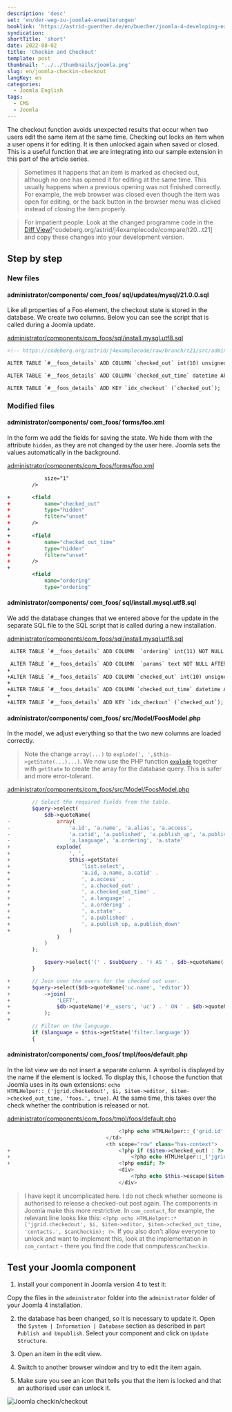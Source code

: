 ```yaml
---
description: 'desc'
set: 'en/der-weg-zu-joomla4-erweiterungen'
booklink: 'https://astrid-guenther.de/en/buecher/joomla-4-developing-extensions'
syndication:
shortTitle: 'short'
date: 2022-08-02
title: 'Checkin and Checkout'
template: post
thumbnail: '../../thumbnails/joomla.png'
slug: en/joomla-checkin-checkout
langKey: en
categories:
  - Joomla English
tags:
  - CMS
  - Joomla
---
```


The checkout function avoids unexpected results that occur when two users edit the same item at the same time. Checking out locks an item when a user opens it for editing. It is then unlocked again when saved or closed. This is a useful function that we are integrating into our sample extension in this part of the article series.<!-- \index{checkin and checkout} -->

> Sometimes it happens that an item is marked as checked out, although no one has opened it for editing at the same time. This usually happens when a previous opening was not finished correctly. For example, the web browser was closed even though the item was open for editing, or the back button in the browser menu was clicked instead of closing the item properly.

> For impatient people: Look at the changed programme code in the [Diff View](https://codeberg.org/astrid/j4examplecode/compare/t20...t21)[^codeberg.org/astrid/j4examplecode/compare/t20...t21] and copy these changes into your development version.

## Step by step

### New files

<!-- prettier-ignore -->
#### administrator/components/ com\_foos/ sql/updates/mysql/21.0.0.sql

Like all properties of a Foo element, the checkout state is stored in the database. We create two columns. Below you can see the script that is called during a Joomla update.

[administrator/components/com_foos/sql/install.mysql.utf8.sql](https://codeberg.org/astrid/j4examplecode/src/branch/t21/src/administrator/components/com_foos/sql/install.mysql.utf8.sql)

```xml {numberLines: -2}
<!-- https://codeberg.org/astrid/j4examplecode/raw/branch/t21/src/administrator/components/com_foos/sql/updates/mysql/21.0.0.sql -->

ALTER TABLE `#__foos_details` ADD COLUMN `checked_out` int(10) unsigned NOT NULL DEFAULT 0 AFTER `alias`;

ALTER TABLE `#__foos_details` ADD COLUMN `checked_out_time` datetime AFTER `alias`;

ALTER TABLE `#__foos_details` ADD KEY `idx_checkout` (`checked_out`);

```

### Modified files

<!-- prettier-ignore -->
#### administrator/components/ com\_foos/ forms/foo.xml

In the form we add the fields for saving the state. We hide them with the attribute `hidden`, as they are not changed by the user here. Joomla sets the values automatically in the background.

[administrator/components/com_foos/forms/foo.xml](https://codeberg.org/astrid/j4examplecode/src/branch/t21/src/administrator/components/com_foos/forms/foo.xml)

```xml {diff}
 			size="1"
 		/>

+		<field
+			name="checked_out"
+			type="hidden"
+			filter="unset"
+		/>
+
+		<field
+			name="checked_out_time"
+			type="hidden"
+			filter="unset"
+		/>
+
 		<field
 			name="ordering"
 			type="ordering"

```

<!-- prettier-ignore -->
#### administrator/components/ com\_foos/ sql/install.mysql.utf8.sql

We add the database changes that we entered above for the update in the separate SQL file to the SQL script that is called during a new installation.

[administrator/components/com_foos/sql/install.mysql.utf8.sql](https://codeberg.org/astrid/j4examplecode/src/branch/t21/src/administrator/components/com_foos/sql/install.mysql.utf8.sql)

```xml {diff}
 ALTER TABLE `#__foos_details` ADD COLUMN  `ordering` int(11) NOT NULL DEFAULT 0 AFTER `alias`;

 ALTER TABLE `#__foos_details` ADD COLUMN  `params` text NOT NULL AFTER `alias`;
+
+ALTER TABLE `#__foos_details` ADD COLUMN `checked_out` int(10) unsigned NOT NULL DEFAULT 0 AFTER `alias`;
+
+ALTER TABLE `#__foos_details` ADD COLUMN `checked_out_time` datetime AFTER `alias`;
+
+ALTER TABLE `#__foos_details` ADD KEY `idx_checkout` (`checked_out`);

```

<!-- prettier-ignore -->
#### administrator/components/ com\_foos/ src/Model/FoosModel.php

In the model, we adjust everything so that the two new columns are loaded correctly.

> Note the change `array(...)` to `explode(', ',$this->getState(...)...)`. We now use the PHP function [`explode`](https://www.php.net/manual/de/function.explode.php) together with `getState` to create the array for the database query. This is safer and more error-tolerant.

[administrator/components/com_foos/src/Model/FoosModel.php](https://codeberg.org/astrid/j4examplecode/src/branch/t21/src/administrator/components/com_foos/src/Model/FoosModel.php)

```php {diff}
 		// Select the required fields from the table.
 		$query->select(
 			$db->quoteName(
-				array(
-					'a.id', 'a.name', 'a.alias', 'a.access',
-					'a.catid', 'a.published', 'a.publish_up', 'a.publish_down',
-					'a.language', 'a.ordering', 'a.state'
+				explode(
+					', ',
+					$this->getState(
+						'list.select',
+						'a.id, a.name, a.catid' .
+						', a.access' .
+						', a.checked_out' .
+						', a.checked_out_time' .
+						', a.language' .
+						', a.ordering' .
+						', a.state' .
+						', a.published' .
+						', a.publish_up, a.publish_down'
+					)
 				)
 			)
 		);

 			$query->select('(' . $subQuery . ') AS ' . $db->quoteName('association'));
 		}

+		// Join over the users for the checked out user.
+		$query->select($db->quoteName('uc.name', 'editor'))
+			->join(
+				'LEFT',
+				$db->quoteName('#__users', 'uc') . ' ON ' . $db->quoteName('uc.id') . ' = ' . $db->quoteName('a.checked_out')
+			);
+
 		// Filter on the language.
 		if ($language = $this->getState('filter.language'))
 		{

```

<!-- prettier-ignore -->
#### administrator/components/ com\_foos/ tmpl/foos/default.php

In the list view we do not insert a separate column. A symbol is displayed by the name if the element is locked. To display this, I choose the function that Joomla uses in its own extensions: `echo HTMLHelper::_('jgrid.checkedout', $i, $item->editor, $item->checked_out_time, 'foos.', true)`. At the same time, this takes over the check whether the contribution is released or not.

[administrator/components/com_foos/tmpl/foos/default.php](https://codeberg.org/astrid/j4examplecode/src/branch/t21/src/administrator/components/com_foos/tmpl/foos/default.php)

```php {diff}
 									<?php echo HTMLHelper::_('grid.id', $i, $item->id); ?>
 								</td>
 								<th scope="row" class="has-context">
+									<?php if ($item->checked_out) : ?>
+										<?php echo HTMLHelper::_('jgrid.checkedout', $i, $item->editor, $item->checked_out_time, 'foos.', true); ?>
+									<?php endif; ?>
 									<div>
 										<?php echo $this->escape($item->name); ?>
 									</div>

```

> I have kept it uncomplicated here. I do not check whether someone is authorised to release a checked-out post again. The components in Joomla make this more restrictive. In `com_contact`, for example, the relevant line looks like this: `<?php echo HTMLHelper::*('jgrid.checkedout', $i, $item->editor, $item->checked_out_time, 'contacts.', $canCheckin); ?>`. If you also don't allow everyone to unlock and want to implement this, look at the implementation in `com_contact` - there you find the code that computes`$canCheckin`.

## Test your Joomla component

1. install your component in Joomla version 4 to test it:

Copy the files in the `administrator` folder into the `administrator` folder of your Joomla 4 installation.

2. the database has been changed, so it is necessary to update it. Open the `System | Information | Database` section as described in part `Publish and Unpublish`. Select your component and click on `Update Structure`.

3. Open an item in the edit view.

4. Switch to another browser window and try to edit the item again.

5. Make sure you see an icon that tells you that the item is locked and that an authorised user can unlock it.

![Joomla checkin/checkout](/images/j4x25x1.png)
<img src="https://vg08.met.vgwort.de/na/edac2b46ee474dc89ce7d12f66f7fd4b" width="1" height="1" alt="">
